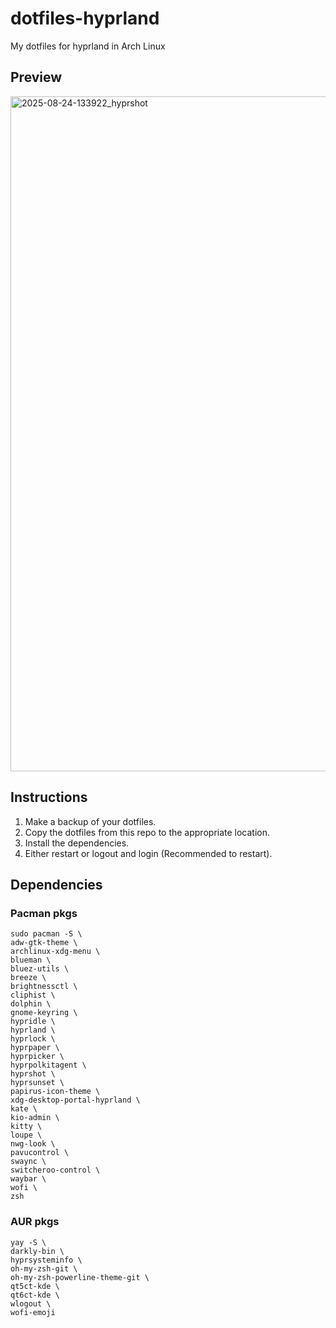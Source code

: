 # dotfiles-hyprland
My dotfiles for hyprland in Arch Linux

## Preview
<img width="1920" height="1080" alt="2025-08-24-133922_hyprshot" src="https://github.com/user-attachments/assets/f9d143aa-9166-4b6b-895a-b30532e8603e" />

## Instructions
1. Make a backup of your dotfiles.
2. Copy the dotfiles from this repo to the appropriate location.
3. Install the dependencies.
4. Either restart or logout and login (Recommended to restart).

## Dependencies
### Pacman pkgs
```
sudo pacman -S \
adw-gtk-theme \
archlinux-xdg-menu \
blueman \
bluez-utils \
breeze \
brightnessctl \
cliphist \
dolphin \
gnome-keyring \
hypridle \
hyprland \
hyprlock \
hyprpaper \
hyprpicker \
hyprpolkitagent \
hyprshot \
hyprsunset \
papirus-icon-theme \
xdg-desktop-portal-hyprland \
kate \
kio-admin \
kitty \
loupe \
nwg-look \
pavucontrol \
swaync \
switcheroo-control \
waybar \
wofi \
zsh
```
### AUR pkgs
```
yay -S \
darkly-bin \
hyprsysteminfo \
oh-my-zsh-git \
oh-my-zsh-powerline-theme-git \
qt5ct-kde \
qt6ct-kde \
wlogout \
wofi-emoji
```
